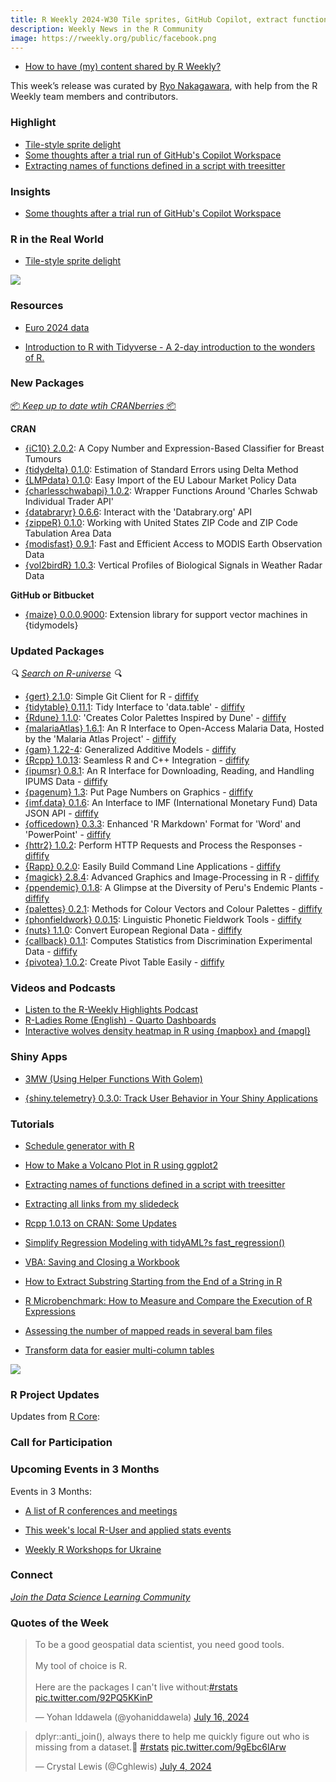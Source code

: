 ```yaml
---
title: R Weekly 2024-W30 Tile sprites, GitHub Copilot, extract functions
description: Weekly News in the R Community
image: https://rweekly.org/public/facebook.png
---
```


+ [How to have (my) content shared by R Weekly?](https://github.com/rweekly/rweekly.org#how-to-have-my-content-shared-by-r-weekly)

This week’s release was curated by [Ryo Nakagawara](https://mstdn.social/@R_by_Ryo), with help from the R Weekly team members and contributors.

### Highlight

+ [Tile-style sprite delight](https://www.rostrum.blog/posts/2024-07-14-tilebased/index.html)
+ [Some thoughts after a trial run of GitHub's Copilot Workspace](https://epiverse-trace.github.io/posts/copilot-workspace/)
+ [Extracting names of functions defined in a script with treesitter](https://masalmon.eu/2024/07/18/extract-function-names-treesitter/)

### Insights

+ [Some thoughts after a trial run of GitHub's Copilot Workspace](https://epiverse-trace.github.io/posts/copilot-workspace/)

### R in the Real World

+ [Tile-style sprite delight](https://www.rostrum.blog/posts/2024-07-14-tilebased/index.html)

![](https://raw.githubusercontent.com/rweekly/image/master/2024-W30/r-tile.gif)

### Resources

+ [Euro 2024 data](https://github.com/Jelagmil/Euro2024_data)

+ [Introduction to R with Tidyverse - A 2-day introduction to the wonders of R.](https://scubed.netlify.app/courses/1_intro_r_tidyverse/)

### New Packages

<!-- <p class="added-hostname"><a href="https://rweekly.org/live" target="_blank" class="externalLink">📦 <i>Go Live for More New Pkgs</i> 📦</a></p> --> 
<p class="added-hostname"><a href="https://dirk.eddelbuettel.com/cranberries/cran/new/" target="_blank" class="externalLink">📦 <i>Keep up to date wtih CRANberries</i> 📦</a></p>


**CRAN**

+ [{iC10} 2.0.2](https://cran.r-project.org/package=iC10): A Copy Number and Expression-Based Classifier for Breast Tumours
+ [{tidydelta} 0.1.0](https://cran.r-project.org/package=tidydelta): Estimation of Standard Errors using Delta Method
+ [{LMPdata} 0.1.0](https://cran.r-project.org/package=LMPdata): Easy Import of the EU Labour Market Policy Data
+ [{charlesschwabapi} 1.0.2](https://cran.r-project.org/package=charlesschwabapi): Wrapper Functions Around 'Charles Schwab Individual Trader API'
+ [{databraryr} 0.6.6](https://cran.r-project.org/package=databraryr): Interact with the 'Databrary.org' API
+ [{zippeR} 0.1.0](https://cran.r-project.org/package=zippeR): Working with United States ZIP Code and ZIP Code Tabulation Area
Data
+ [{modisfast} 0.9.1](https://cran.r-project.org/package=modisfast): Fast and Efficient Access to MODIS Earth Observation Data
+ [{vol2birdR} 1.0.3](https://cran.r-project.org/package=vol2birdR): Vertical Profiles of Biological Signals in Weather Radar Data

**GitHub or Bitbucket**

+ [{maize} 0.0.0.9000](https://github.com/frankiethull/maize): Extension library for support vector machines in {tidymodels}

### Updated Packages

<i>🔍 [Search on R-universe](https://r-universe.dev/search/) 🔍</i>

+ [{gert} 2.1.0](https://cran.r-project.org/package=gert): Simple Git Client for R - [diffify](https://diffify.com/R/gert)
+ [{tidytable} 0.11.1](https://cran.r-project.org/package=tidytable): Tidy Interface to 'data.table' - [diffify](https://diffify.com/R/tidytable)
+ [{Rdune} 1.1.0](https://cran.r-project.org/package=Rdune): 'Creates Color Palettes Inspired by Dune' - [diffify](https://diffify.com/R/Rdune)
+ [{malariaAtlas} 1.6.1](https://cran.r-project.org/package=malariaAtlas): An R Interface to Open-Access Malaria Data, Hosted by the 'Malaria Atlas Project' - [diffify](https://diffify.com/R/malariaAtlas)
+ [{gam} 1.22-4](https://cran.r-project.org/package=gam): Generalized Additive Models - [diffify](https://diffify.com/R/gam)
+ [{Rcpp} 1.0.13](https://cran.r-project.org/package=Rcpp): Seamless R and C++ Integration - [diffify](https://diffify.com/R/Rcpp)
+ [{ipumsr} 0.8.1](https://cran.r-project.org/package=ipumsr): An R Interface for Downloading, Reading, and Handling IPUMS Data - [diffify](https://diffify.com/R/ipumsr)
+ [{pagenum} 1.3](https://cran.r-project.org/package=pagenum): Put Page Numbers on Graphics - [diffify](https://diffify.com/R/pagenum)
+ [{imf.data} 0.1.6](https://cran.r-project.org/package=imf.data): An Interface to IMF (International Monetary Fund) Data JSON API - [diffify](https://diffify.com/R/imf.data)
+ [{officedown} 0.3.3](https://cran.r-project.org/package=officedown): Enhanced 'R Markdown' Format for 'Word' and 'PowerPoint' - [diffify](https://diffify.com/R/officedown)
+ [{httr2} 1.0.2](https://cran.r-project.org/package=httr2): Perform HTTP Requests and Process the Responses - [diffify](https://diffify.com/R/httr2)
+ [{Rapp} 0.2.0](https://cran.r-project.org/package=Rapp): Easily Build Command Line Applications - [diffify](https://diffify.com/R/Rapp)
+ [{magick} 2.8.4](https://cran.r-project.org/package=magick): Advanced Graphics and Image-Processing in R - [diffify](https://diffify.com/R/magick)
+ [{ppendemic} 0.1.8](https://cran.r-project.org/package=ppendemic): A Glimpse at the Diversity of Peru's Endemic Plants - [diffify](https://diffify.com/R/ppendemic)
+ [{palettes} 0.2.1](https://cran.r-project.org/package=palettes): Methods for Colour Vectors and Colour Palettes - [diffify](https://diffify.com/R/palettes)
+ [{phonfieldwork} 0.0.15](https://cran.r-project.org/package=phonfieldwork): Linguistic Phonetic Fieldwork Tools - [diffify](https://diffify.com/R/phonfieldwork)
+ [{nuts} 1.1.0](https://cran.r-project.org/package=nuts): Convert European Regional Data - [diffify](https://diffify.com/R/nuts)
+ [{callback} 0.1.1](https://cran.r-project.org/package=callback): Computes Statistics from Discrimination Experimental Data - [diffify](https://diffify.com/R/callback)
+ [{pivotea} 1.0.2](https://cran.r-project.org/package=pivotea): Create Pivot Table Easily - [diffify](https://diffify.com/R/pivotea)


### Videos and Podcasts

+ [Listen to the R-Weekly Highlights Podcast](https://serve.podhome.fm/r-weekly-highlights)
+ [R-Ladies Rome (English) - Quarto Dashboards](https://www.youtube.com/watch?v=Kq1hgg2NtE4)
+ [ Interactive wolves density heatmap in R using {mapbox} and {mapgl}](https://www.youtube.com/watch?app=desktop&v=wgCP6K-rmpU)

### Shiny Apps

+ [3MW (Using Helper Functions With Golem)](https://3mw.albert-rapp.de/p/golem-functions)

+ [{shiny.telemetry} 0.3.0: Track User Behavior in Your Shiny Applications](https://www.appsilon.com/post/shiny-telemetry-0-3-0-update)

### Tutorials

+ [Schedule generator with R](https://tomaztsql.wordpress.com/2024/07/13/schedule-generator-with-r/)

+ [How to Make a Volcano Plot in R using ggplot2](https://www.marsja.se/how-to-make-a-volcano-plot-in-r-using-ggplot2/)

+ [Extracting names of functions defined in a script with treesitter](https://masalmon.eu/2024/07/18/extract-function-names-treesitter/)

+ [Extracting all links from my slidedeck](https://masalmon.eu/2024/07/16/extract-links-from-md/)

+ [Rcpp 1.0.13 on CRAN: Some Updates](http://dirk.eddelbuettel.com/blog/2024/07/17#rcpp_1.0.13)

+ [Simplify Regression Modeling with tidyAML?s fast_regression()](https://www.spsanderson.com/steveondata/posts/2024-07-18/)

+ [VBA: Saving and Closing a Workbook](https://www.spsanderson.com/steveondata/posts/2024-07-17/)

+ [How to Extract Substring Starting from the End of a String in R](https://www.spsanderson.com/steveondata/posts/2024-07-16/)

+ [R Microbenchmark: How to Measure and Compare the Execution of R Expressions](https://www.appsilon.com/post/r-microbenchmark)

+ [Assessing the number of mapped reads in several bam files](https://gacatag.blogspot.com/2024/07/assessment-of-number-of-mapped-reads-in.html)

+ [Transform data for easier multi-column tables](https://viz.aweatherman.com/viz/538-caption/plot.html)

![](https://raw.githubusercontent.com/rweekly/image/master/2024-W30/538-caption.png)

<!--<div class="post-more-begin></div><div class="post-more-end"></div>-->

### R Project Updates

Updates from [R Core](http://developer.r-project.org/blosxom.cgi/R-devel/NEWS):

### Call for Participation

### Upcoming Events in 3 Months

Events in 3 Months:

+ [A list of R conferences and meetings](https://jumpingrivers.github.io/meetingsR/events.html)

+ [This week's local R-User and applied stats events](https://community.rstudio.com/c/irl)

+ [Weekly R Workshops for Ukraine](https://sites.google.com/view/dariia-mykhailyshyna/main/r-workshops-for-ukraine)

### Connect

<i>[Join the Data Science Learning Community](https://DSLC.io/)</i>

### Quotes of the Week

<blockquote class="twitter-tweet"><p lang="en" dir="ltr">To be a good geospatial data scientist, you need good tools.<br><br>My tool of choice is R.<br><br>Here are the packages I can&#39;t live without:<a href="https://twitter.com/hashtag/rstats?src=hash&amp;ref_src=twsrc%5Etfw">#rstats</a> <a href="https://t.co/92PQ5KKinP">pic.twitter.com/92PQ5KKinP</a></p>&mdash; Yohan Iddawela (@yohaniddawela) <a href="https://twitter.com/yohaniddawela/status/1813174513988698173?ref_src=twsrc%5Etfw">July 16, 2024</a></blockquote> <script async src="https://platform.twitter.com/widgets.js" charset="utf-8"></script> 

<blockquote class="twitter-tweet"><p lang="en" dir="ltr">dplyr::anti_join(), always there to help me quickly figure out who is missing from a dataset.🌟 <a href="https://twitter.com/hashtag/rstats?src=hash&amp;ref_src=twsrc%5Etfw">#rstats</a> <a href="https://t.co/9gEbc6lArw">pic.twitter.com/9gEbc6lArw</a></p>&mdash; Crystal Lewis (@Cghlewis) <a href="https://twitter.com/Cghlewis/status/1808681310099013995?ref_src=twsrc%5Etfw">July 4, 2024</a></blockquote> <script async src="https://platform.twitter.com/widgets.js" charset="utf-8"></script> 
